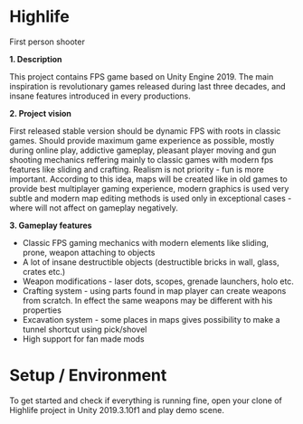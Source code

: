 # Highlife
First person shooter

**1. Description**

This project contains FPS game based on Unity Engine 2019. The main inspiration is revolutionary games released during last three decades,
and insane features introduced in every productions. 

**2. Project vision**

First released stable version should be dynamic FPS with roots in classic games. Should provide maximum game experience as possible,
mostly during online play, addictive gameplay, pleasant player moving and gun shooting mechanics reffering mainly to classic games with 
modern fps features like sliding and crafting. Realism is not priority - fun is more important. According to this idea, maps will 
be created like in old games to provide best multiplayer gaming experience, modern graphics is used very subtle and modern map editing methods
is used only in exceptional cases - where will not affect on gameplay negatively.

**3. Gameplay features**

- Classic FPS gaming mechanics with modern elements like sliding, prone, weapon attaching to objects
- A lot of insane destructible objects  (destructible bricks in wall, glass, crates etc.)
- Weapon modifications - laser dots, scopes, grenade launchers, holo etc.
- Crafting system - using parts found in map player can create weapons from scratch. In effect the same weapons
may be different with his properties
- Excavation system - some places in maps gives possibility to make a tunnel shortcut using pick/shovel
- High support for fan made mods

# Setup / Environment

To get started and check if everything is running fine, open your clone of Highlife project in Unity 2019.3.10f1 and play demo scene.
